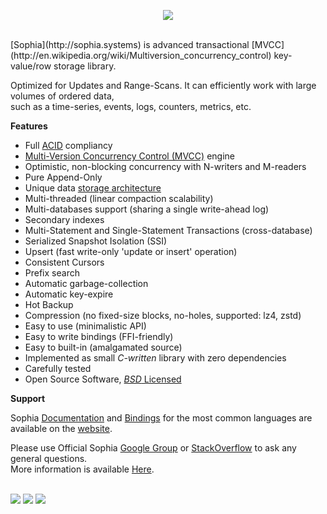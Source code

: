 
<p align="center">
	<a href="http://sphia.org"><img src="http://sophia.systems/sophia.png" /></a><br>
</p>
<br>
[Sophia](http://sophia.systems) is advanced transactional [MVCC](http://en.wikipedia.org/wiki/Multiversion_concurrency_control)
key-value/row storage library.

Optimized for Updates and Range-Scans. It can efficiently work with large volumes of ordered data,<br>
such as a time-series, events, logs, counters, metrics, etc.

**Features**

* Full [ACID](http://en.wikipedia.org/wiki/ACID) compliancy
* [Multi-Version Concurrency Control (MVCC)](http://en.wikipedia.org/wiki/Multiversion_concurrency_control) engine
* Optimistic, non-blocking concurrency with N-writers and M-readers
* Pure Append-Only
* Unique data [storage architecture](http://sophia.systems/v2.1/arch/v12.html)
* Multi-threaded (linear compaction scalability)
* Multi-databases support (sharing a single write-ahead log)
* Secondary indexes
* Multi-Statement and Single-Statement Transactions (cross-database)
* Serialized Snapshot Isolation (SSI)
* Upsert (fast write-only 'update or insert' operation)
* Consistent Cursors
* Prefix search
* Automatic garbage-collection
* Automatic key-expire
* Hot Backup
* Compression (no fixed-size blocks, no-holes, supported: lz4, zstd)
* Easy to use (minimalistic API)
* Easy to write bindings (FFI-friendly)
* Easy to built-in (amalgamated source)
* Implemented as small *C-written* library with zero dependencies
* Carefully tested
* Open Source Software, [*BSD* Licensed](documentation/tutorial/license.md)

**Support**

Sophia [Documentation](http://sophia.systems/v2.1/index.html) and [Bindings](http://sophia.systems/drivers.html)
for the most common languages are available on the [website](http://sophia.systems).

Please use Official Sophia [Google Group](http://groups.google.com/group/sophia-database) or
[StackOverflow](http://stackoverflow.com/tags/sophia) to ask any general questions.<br>
More information is available [Here](http://sophia.systems/support.html).
<br><br>

<a href="https://travis-ci.org/pmwkaa/sophia"><img src="https://travis-ci.org/pmwkaa/sophia.svg?branch=master" /></a>
<a href="https://scan.coverity.com/projects/5109"><img src="https://scan.coverity.com/projects/5109/badge.svg" /></a>
<a href="https://coveralls.io/r/pmwkaa/sophia?branch=master"><img src="https://coveralls.io/repos/pmwkaa/sophia/badge.svg?branch=master" /></a>
